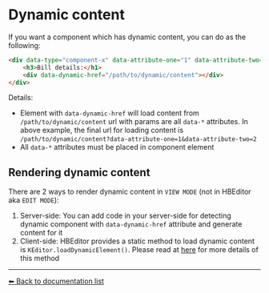 # Dynamic content
If you want a component which has dynamic content, you can do as the following:
```html
<div data-type="component-x" data-attribute-one="1" data-attribute-two="2" ...>
    <h3>Bill details:</h1>
    <div data-dynamic-href="/path/to/dynamic/content"></div>
</div>
```

Details:
 * Element with `data-dynamic-href` will load content from `/path/to/dynamic/content` url with params are all `data-*` attributes. In above example, the final url for loading content is `/path/to/dynamic/content?data-attribute-one=1&data-attribute-two=2`
 * All `data-*` attributes must be placed in component element
 
 ## Rendering dynamic content
 There are 2 ways to render dynamic content in `VIEW MODE` (not in HBEditor aka `EDIT MODE`):
  1. Server-side: You can add code in your server-side for detecting dynamic component with `data-dynamic-href` attribute and generate content for it
  1. Client-side: HBEditor provides a static method to load dynamic content is `KEditor.loadDynamicElement()`. Please read at [here](./methods.md) for more details of this method
  

 ---
[⬅ Back to documentation list](../README.md#documentation)
